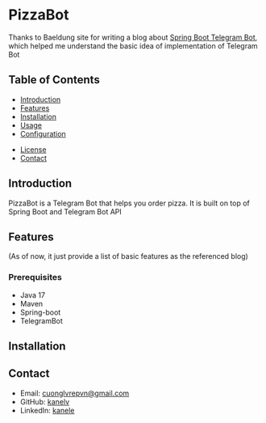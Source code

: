 # PizzaBot

Thanks to Baeldung site for writing a blog about [Spring Boot Telegram Bot](https://www.baeldung.com/spring-boot-telegram-bot), which helped me understand the basic idea of implementation of Telegram Bot

## Table of Contents

- [Introduction](#introduction)
- [Features](#features)
- [Installation](#installation)
- [Usage](#usage)
- [Configuration](#configuration)
<!-- - [Contributing](#contributing) -->
- [License](#license)
- [Contact](#contact)

## Introduction
PizzaBot is a Telegram Bot that helps you order pizza. It is built on top of Spring Boot and Telegram Bot API

## Features
(As of now, it just provide a list of basic features as the referenced blog)

### Prerequisites
- Java 17
- Maven
- Spring-boot
- TelegramBot

## Installation

## Contact
- Email: cuonglvrepvn@gmail.com
- GitHub: [kanelv](https://github.com/kanelv)
- LinkedIn: [kanele](https://www.linkedin.com/in/kanele/)

